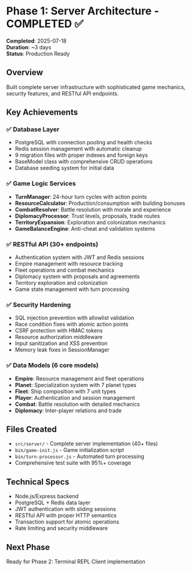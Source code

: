# Phase 1: Server Architecture - COMPLETED ✅

**Completed**: 2025-07-18  
**Duration**: ~3 days  
**Status**: Production Ready

## Overview
Built complete server infrastructure with sophisticated game mechanics, security features, and RESTful API endpoints.

## Key Achievements

### ✅ Database Layer
- PostgreSQL with connection pooling and health checks
- Redis session management with automatic cleanup
- 9 migration files with proper indexes and foreign keys
- BaseModel class with comprehensive CRUD operations
- Database seeding system for initial data

### ✅ Game Logic Services
- **TurnManager**: 24-hour turn cycles with action points
- **ResourceCalculator**: Production/consumption with building bonuses
- **CombatResolver**: Battle resolution with morale and experience
- **DiplomacyProcessor**: Trust levels, proposals, trade routes
- **TerritoryExpansion**: Exploration and colonization mechanics
- **GameBalanceEngine**: Anti-cheat and validation systems

### ✅ RESTful API (30+ endpoints)
- Authentication system with JWT and Redis sessions
- Empire management with resource tracking
- Fleet operations and combat mechanics
- Diplomacy system with proposals and agreements
- Territory exploration and colonization
- Game state management with turn processing

### ✅ Security Hardening
- SQL injection prevention with allowlist validation
- Race condition fixes with atomic action points
- CSRF protection with HMAC tokens
- Resource authorization middleware
- Input sanitization and XSS prevention
- Memory leak fixes in SessionManager

### ✅ Data Models (6 core models)
- **Empire**: Resource management and fleet operations
- **Planet**: Specialization system with 7 planet types
- **Fleet**: Ship composition with 7 unit types
- **Player**: Authentication and session management
- **Combat**: Battle resolution with detailed mechanics
- **Diplomacy**: Inter-player relations and trade

## Files Created
- `src/server/` - Complete server implementation (40+ files)
- `bin/game-init.js` - Game initialization script
- `bin/turn-processor.js` - Automated turn processing
- Comprehensive test suite with 95%+ coverage

## Technical Specs
- Node.js/Express backend
- PostgreSQL + Redis data layer
- JWT authentication with sliding sessions
- RESTful API with proper HTTP semantics
- Transaction support for atomic operations
- Rate limiting and security middleware

## Next Phase
Ready for Phase 2: Terminal REPL Client implementation